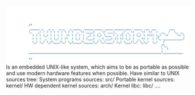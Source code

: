 ![THUNDERSTORM_LOGO](TH.jpg)
Is an embedded UNIX-like system, which aims 
to be as portable as possible and use modern hardware features when possible.
Have similar to UNIX sources tree:
System programs sources:
src/ 
Portable kernel sources:
kernel/
HW dependent kernel sources:
arch/
Kernel libc:
libc/
....

